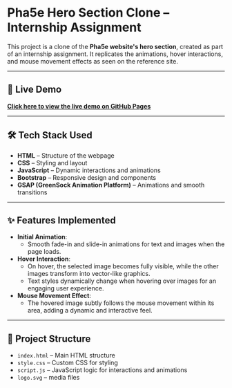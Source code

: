 # Pha5e Hero Section Clone – Internship Assignment

This project is a clone of the **Pha5e website's hero section**, created as part of an internship assignment. It replicates the animations, hover interactions, and mouse movement effects as seen on the reference site.

---

## 🚀 **Live Demo**

**[Click here to view the live demo on GitHub Pages](https://gaurav-soni24.github.io/itzfizz-assignment/)**

---

## 🛠️ **Tech Stack Used**

- **HTML** – Structure of the webpage
- **CSS** – Styling and layout
- **JavaScript** – Dynamic interactions and animations
- **Bootstrap** – Responsive design and components
- **GSAP (GreenSock Animation Platform)** – Animations and smooth transitions

---

## ✨ **Features Implemented**

- **Initial Animation**:
  - Smooth fade-in and slide-in animations for text and images when the page loads.
- **Hover Interaction**:
  - On hover, the selected image becomes fully visible, while the other images transform into vector-like graphics.
  - Text styles dynamically change when hovering over images for an engaging user experience.
- **Mouse Movement Effect**:
  - The hovered image subtly follows the mouse movement within its area, adding a dynamic and interactive feel.

---

## 💂️ **Project Structure**

- `index.html` – Main HTML structure
- `style.css` – Custom CSS for styling
- `script.js` – JavaScript logic for interactions and animations
- `logo.svg` – media files

